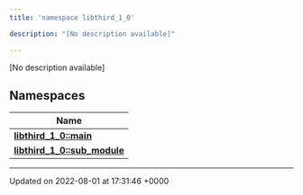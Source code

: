 ```yaml
---
title: 'namespace libthird_1_0'

description: "[No description available]"

---
```







[No description available]

## Namespaces

| Name           |
| -------------- |
| **[libthird_1_0::main](/documentation/code/gambit_sphinxnamespaces/namespacelibthird__1__0_1_1main/)**  |
| **[libthird_1_0::sub_module](/documentation/code/gambit_sphinxnamespaces/namespacelibthird__1__0_1_1sub__module/)**  |






-------------------------------

Updated on 2022-08-01 at 17:31:46 +0000